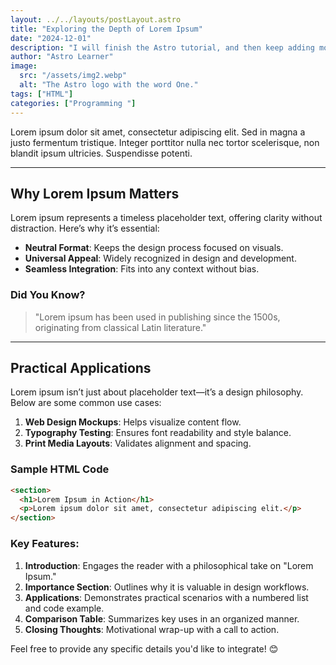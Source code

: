 ```yaml
---
layout: ../../layouts/postLayout.astro
title: "Exploring the Depth of Lorem Ipsum"
date: "2024-12-01"
description: "I will finish the Astro tutorial, and then keep adding more posts. Watch this space for more to come"
author: "Astro Learner"
image:
  src: "/assets/img2.webp"
  alt: "The Astro logo with the word One."
tags: ["HTML"]
categories: ["Programming "]
---
```





Lorem ipsum dolor sit amet, consectetur adipiscing elit. Sed in magna a justo fermentum tristique. Integer porttitor nulla nec tortor scelerisque, non blandit ipsum ultricies. Suspendisse potenti.  

---

## Why Lorem Ipsum Matters

Lorem ipsum represents a timeless placeholder text, offering clarity without distraction. Here’s why it’s essential:
- **Neutral Format**: Keeps the design process focused on visuals.
- **Universal Appeal**: Widely recognized in design and development.
- **Seamless Integration**: Fits into any context without bias.

### Did You Know?
> "Lorem ipsum has been used in publishing since the 1500s, originating from classical Latin literature."

---

## Practical Applications

Lorem ipsum isn’t just about placeholder text—it’s a design philosophy. Below are some common use cases:
1. **Web Design Mockups**: Helps visualize content flow.
2. **Typography Testing**: Ensures font readability and style balance.
3. **Print Media Layouts**: Validates alignment and spacing.

### Sample HTML Code
```html
<section>
  <h1>Lorem Ipsum in Action</h1>
  <p>Lorem ipsum dolor sit amet, consectetur adipiscing elit.</p>
</section>
```


### Key Features:
1. **Introduction**: Engages the reader with a philosophical take on "Lorem Ipsum."
2. **Importance Section**: Outlines why it is valuable in design workflows.
3. **Applications**: Demonstrates practical scenarios with a numbered list and code example.
4. **Comparison Table**: Summarizes key uses in an organized manner.
5. **Closing Thoughts**: Motivational wrap-up with a call to action.

Feel free to provide any specific details you'd like to integrate! 😊
